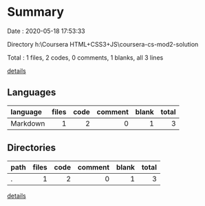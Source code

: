 # Summary

Date : 2020-05-18 17:53:33

Directory h:\Coursera HTML+CSS3+JS\coursera-cs-mod2-solution

Total : 1 files,  2 codes, 0 comments, 1 blanks, all 3 lines

[details](details.md)

## Languages
| language | files | code | comment | blank | total |
| :--- | ---: | ---: | ---: | ---: | ---: |
| Markdown | 1 | 2 | 0 | 1 | 3 |

## Directories
| path | files | code | comment | blank | total |
| :--- | ---: | ---: | ---: | ---: | ---: |
| . | 1 | 2 | 0 | 1 | 3 |

[details](details.md)